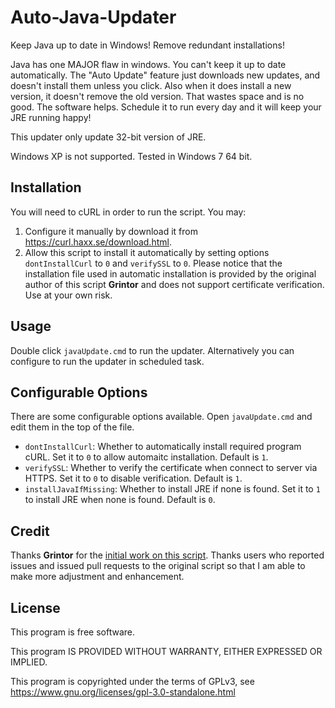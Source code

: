 # Auto-Java-Updater
Keep Java up to date in Windows! Remove redundant installations!

Java has one MAJOR flaw in windows. You can't keep it up to date automatically. The "Auto Update" feature just downloads new updates, and doesn't install them unless you click. Also when it does install a new version, it doesn't remove the old version. That wastes space and is no good. The software helps. Schedule it to run every day and it will keep your JRE running happy!

This updater only update 32-bit version of JRE.

Windows XP is not supported. Tested in Windows 7 64 bit.


## Installation
You will need to cURL in order to run the script. You may:

1. Configure it manually by download it from https://curl.haxx.se/download.html.
2. Allow this script to install it automatically by setting options `dontInstallCurl` to `0` and `verifySSL` to `0`. Please notice that the installation file used in automatic installation is provided by the original author of this script **Grintor** and does not support certificate verification. Use at your own risk.


## Usage
Double click `javaUpdate.cmd` to run the updater. Alternatively you can configure to run the updater in scheduled task.


## Configurable Options
There are some configurable options available. Open `javaUpdate.cmd` and edit them in the top of the file.

- `dontInstallCurl`: Whether to automatically install required program cURL. Set it to `0` to allow automaitc installation. Default is `1`.
- `verifySSL`: Whether to verify the certificate when connect to server via HTTPS. Set it to `0` to disable verification. Default is `1`.
- `installJavaIfMissing`: Whether to install JRE if none is found. Set it to `1` to install JRE when none is found. Default is `0`.


## Credit
Thanks **Grintor** for the [initial work on this script](https://github.com/grintor/Auto-Java-Updater). Thanks users who reported issues and issued pull requests to the original script so that I am able to make more adjustment and enhancement.


## License
This program is free software.

This program IS PROVIDED WITHOUT WARRANTY, EITHER EXPRESSED OR IMPLIED.

This program is copyrighted under the terms of GPLv3, see https://www.gnu.org/licenses/gpl-3.0-standalone.html
